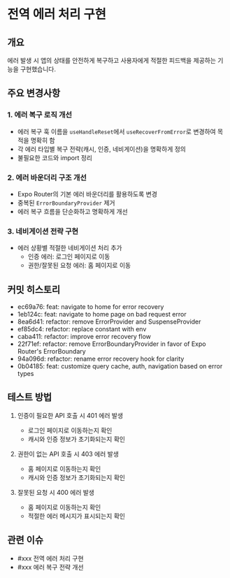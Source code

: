 # 전역 에러 처리 구현

## 개요

에러 발생 시 앱의 상태를 안전하게 복구하고 사용자에게 적절한 피드백을 제공하는 기능을 구현했습니다.

## 주요 변경사항

### 1. 에러 복구 로직 개선

- 에러 복구 훅 이름을 `useHandleReset`에서 `useRecoverFromError`로 변경하여 목적을 명확히 함
- 각 에러 타입별 복구 전략(캐시, 인증, 네비게이션)을 명확하게 정의
- 불필요한 코드와 import 정리

### 2. 에러 바운더리 구조 개선

- Expo Router의 기본 에러 바운더리를 활용하도록 변경
- 중복된 `ErrorBoundaryProvider` 제거
- 에러 복구 흐름을 단순화하고 명확하게 개선

### 3. 네비게이션 전략 구현

- 에러 상황별 적절한 네비게이션 처리 추가
  - 인증 에러: 로그인 페이지로 이동
  - 권한/잘못된 요청 에러: 홈 페이지로 이동

## 커밋 히스토리

- ec69a76: feat: navigate to home for error recovery
- 1eb124c: feat: navigate to home page on bad request error
- 8ea6d41: refactor: remove ErrorProvider and SuspenseProvider
- ef85dc4: refactor: replace constant with env
- caba411: refactor: improve error recovery flow
- 22f71ef: refactor: remove ErrorBoundaryProvider in favor of Expo Router's ErrorBoundary
- 94a096d: refactor: rename error recovery hook for clarity
- 0b04185: feat: customize query cache, auth, navigation based on error types

## 테스트 방법

1. 인증이 필요한 API 호출 시 401 에러 발생

   - 로그인 페이지로 이동하는지 확인
   - 캐시와 인증 정보가 초기화되는지 확인

2. 권한이 없는 API 호출 시 403 에러 발생

   - 홈 페이지로 이동하는지 확인
   - 캐시와 인증 정보가 초기화되는지 확인

3. 잘못된 요청 시 400 에러 발생
   - 홈 페이지로 이동하는지 확인
   - 적절한 에러 메시지가 표시되는지 확인

## 관련 이슈

- #xxx 전역 에러 처리 구현
- #xxx 에러 복구 전략 개선
